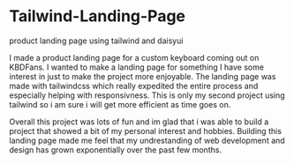 # Tailwind-Landing-Page
product landing page using tailwind and daisyui
 
I made a product landing page for a custom keyboard coming out on KBDFans. I wanted to make a landing page
for something I have some interest in just to make the project more enjoyable. The landing page was made with
tailwindcss which really expedited the entire process and especially helping with responsivness. This is only
my second project using tailwind so i am sure i will get more efficient as time goes on.

Overall this project was lots of fun and im glad that i was able to build a project that showed a bit of my
personal interest and hobbies. Building this landing page made me feel that my undrestanding of web development and design has grown
exponentially over the past few months.
